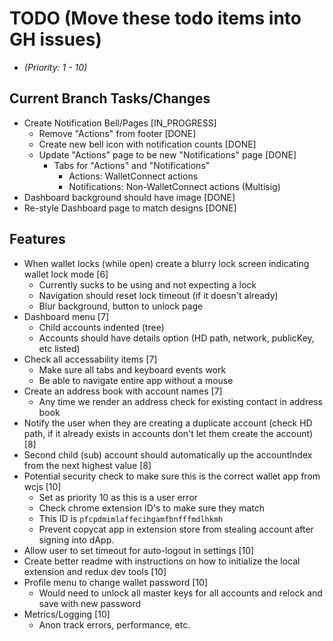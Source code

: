 # TODO (Move these todo items into GH issues)
* _(Priority: 1 - 10)_

## Current Branch Tasks/Changes
* Create Notification Bell/Pages [IN_PROGRESS]
  - Remove "Actions" from footer [DONE]
  - Create new bell icon with notification counts [DONE]
  - Update "Actions" page to be new "Notifications" page [DONE]
    - Tabs for "Actions" and "Notifications"
      - Actions: WalletConnect actions
      - Notifications: Non-WalletConnect actions (Multisig)
* Dashboard background should have image [DONE]
* Re-style Dashboard page to match designs [DONE]

## Features
* When wallet locks (while open) create a blurry lock screen indicating wallet lock mode [6]
  - Currently sucks to be using and not expecting a lock
  - Navigation should reset lock timeout (if it doesn't already)
  - Blur background, button to unlock page
* Dashboard menu [7]
  - Child accounts indented (tree)
  - Accounts should have details option (HD path, network, publicKey, etc listed)
* Check all accessability items [7]
  - Make sure all tabs and keyboard events work
  - Be able to navigate entire app without a mouse
* Create an address book with account names [7]
  - Any time we render an address check for existing contact in address book
* Notify the user when they are creating a duplicate account (check HD path, if it already exists in accounts don't let them create the account) [8]
* Second child (sub) account should automatically up the accountIndex from the next highest value [8]
* Potential security check to make sure this is the correct wallet app from wcjs [10]
  - Set as priority 10 as this is a user error
  - Check chrome extension ID's to make sure they match
  - This ID is `pfcpdmimlaffecihgamfbnfffmdlhkmh`
  - Prevent copycat app in extension store from stealing account after signing into dApp.
* Allow user to set timeout for auto-logout in settings [10]
* Create better readme with instructions on how to initialize the local extension and redux dev tools [10]
* Profile menu to change wallet password [10]
  - Would need to unlock all master keys for all accounts and relock and save with new password
* Metrics/Logging [10]
  - Anon track errors, performance, etc.
